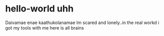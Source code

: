 # hello-world uhh

Daivamae enae kaathukolanamae
Im scared and lonely..in the real workd i got my tools with me here is all brains
